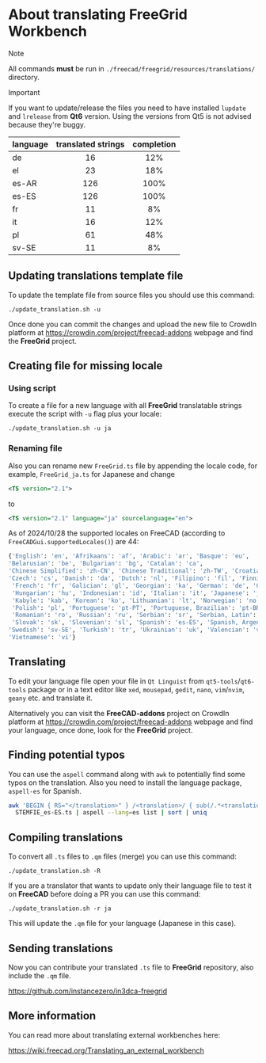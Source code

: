 # About translating FreeGrid Workbench

> [!NOTE]
> All commands **must** be run in `./freecad/freegrid/resources/translations/` directory.

> [!IMPORTANT]
> If you want to update/release the files you need to have installed
> `lupdate` and `lrelease` from **Qt6** version. Using the versions from
> Qt5 is not advised because they're buggy.

| language | translated strings | completion |
|:----|:----:|:-----:|
|de|16|12%|
|el|23|18%|
|es-AR|126|100%|
|es-ES|126|100%|
|fr|11|8%|
|it|16|12%|
|pl|61|48%|
|sv-SE|11|8%|

## Updating translations template file

To update the template file from source files you should use this command:

```shell
./update_translation.sh -u
```

Once done you can commit the changes and upload the new file to CrowdIn platform
at <https://crowdin.com/project/freecad-addons> webpage and find the **FreeGrid** project.

## Creating file for missing locale

### Using script

To create a file for a new language with all **FreeGrid** translatable strings execute
the script with `-u` flag plus your locale:

```shell
./update_translation.sh -u ja
```

### Renaming file

Also you can rename new `FreeGrid.ts` file by appending the locale code,
for example, `FreeGrid_ja.ts` for Japanese and change

```xml
<TS version="2.1">
```

to

```xml
<TS version="2.1" language="ja" sourcelanguage="en">
```

As of 2024/10/28 the supported locales on FreeCAD
(according to `FreeCADGui.supportedLocales()`) are 44:

```python
{'English': 'en', 'Afrikaans': 'af', 'Arabic': 'ar', 'Basque': 'eu',
'Belarusian': 'be', 'Bulgarian': 'bg', 'Catalan': 'ca',
'Chinese Simplified': 'zh-CN', 'Chinese Traditional': 'zh-TW', 'Croatian': 'hr',
'Czech': 'cs', 'Danish': 'da', 'Dutch': 'nl', 'Filipino': 'fil', 'Finnish': 'fi',
 'French': 'fr', 'Galician': 'gl', 'Georgian': 'ka', 'German': 'de', 'Greek': 'el',
 'Hungarian': 'hu', 'Indonesian': 'id', 'Italian': 'it', 'Japanese': 'ja',
 'Kabyle': 'kab', 'Korean': 'ko', 'Lithuanian': 'lt', 'Norwegian': 'no',
 'Polish': 'pl', 'Portuguese': 'pt-PT', 'Portuguese, Brazilian': 'pt-BR',
 'Romanian': 'ro', 'Russian': 'ru', 'Serbian': 'sr', 'Serbian, Latin': 'sr-CS',
 'Slovak': 'sk', 'Slovenian': 'sl', 'Spanish': 'es-ES', 'Spanish, Argentina': 'es-AR',
'Swedish': 'sv-SE', 'Turkish': 'tr', 'Ukrainian': 'uk', 'Valencian': 'val-ES',
'Vietnamese': 'vi'}
```

## Translating

To edit your language file open your file in `Qt Linguist` from `qt5-tools`/`qt6-tools`
package or in a text editor like `xed`, `mousepad`, `gedit`, `nano`, `vim`/`nvim`,
`geany` etc. and translate it.

Alternatively you can visit the **FreeCAD-addons** project on CrowdIn platform
at <https://crowdin.com/project/freecad-addons> webpage and find your language,
once done, look for the **FreeGrid** project.

## Finding potential typos

You can use the `aspell` command along with `awk` to potentially find some typos on the translation.
Also you need to install the language package, `aspell-es` for Spanish.

```sh
awk 'BEGIN { RS="</translation>" } /<translation>/ { sub(/.*<translation>/, ""); print }' \
  STEMFIE_es-ES.ts | aspell --lang=es list | sort | uniq

```

## Compiling translations

To convert all `.ts` files to `.qm` files (merge) you can use this command:

```shell
./update_translation.sh -R
```

If you are a translator that wants to update only their language file
to test it on **FreeCAD** before doing a PR you can use this command:

```shell
./update_translation.sh -r ja
```

This will update the `.qm` file for your language (Japanese in this case).

## Sending translations

Now you can contribute your translated `.ts` file to **FreeGrid** repository,
also include the `.qm` file.

<https://github.com/instancezero/in3dca-freegrid>

## More information

You can read more about translating external workbenches here:

<https://wiki.freecad.org/Translating_an_external_workbench>
